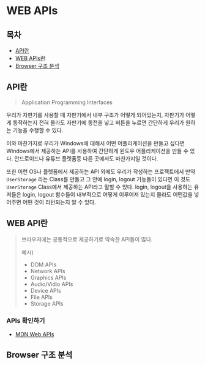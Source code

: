 # WEB APIs

## 목차

* [API란](#api란)
* [WEB APIs란](#web-apis란)
* [Browser 구조 분석](#browser-구조-분석)

## API란

> Application Programming Interfaces

 우리가 자판기를 사용할 때 자판기에서 내부 구조가 어떻게 되어있는지, 자판기가 어떻게 동작하는지 전혀 몰라도 자판기에 동전을 넣고 버튼을 누르면 간단하게 우리가 원하는 기능을 수행할 수 있다.

 이와 마찬가지로 우리가 Windows에 대해서 어떤 어플리케이션을 만들고 싶다면 Windows에서 제공하는 API를 사용하여 간단하게 윈도우 어플리케이션을 만들 수 있다. 안드로이드나 유튜브 플렛폼등 다른 곳에서도 마찬가지일 것이다.

 또한 이런 OS나 플렛폼에서 제공하는 API 외에도 우리가 작성하는 프로젝트에서 만약 `UserStorage` 라는 Class를 만들고 그 안에 login, logout 기능들이 있다면 이 것도 `UserStorage` Class에서 제공하는 API라고 말할 수 있다. login, logout을 사용하는 유저들은 login, logout 함수들이 내부적으로 어떻게 이루어져 있는지 몰라도 어떤값을 넣어주면 어떤 것이 리턴되는지 알 수 있다.

## WEB API란

> 브라우저에는 공통적으로 제공하기로 약속한 API들이 많다. 
>
> 예시)
>
> * DOM APIs
> * Network APIs
> * Graphics APIs
> * Audio/Vidio APIs
> * Device APIs
> * File APIs
> * Storage APIs

### APIs 확인하기

* [MDN Web APIs](https://developer.mozilla.org/en-US/docs/Learn/JavaScript/Client-side_web_APIs/Introduction)

## Browser 구조 분석